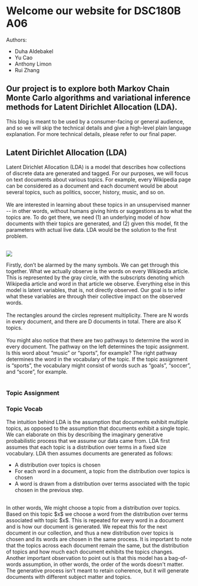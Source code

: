 # Welcome our website for DSC180B A06
Authors:
* Duha Aldebakel
* Yu Cao
* Anthony Limon
* Rui Zhang
## Our project is to explore both Markov Chain Monte Carlo algorithms and variational inference methods for Latent Dirichlet Allocation (LDA). 
This blog is meant to be used by a consumer-facing or general audience, and so we will skip the technical details and give a high-level plain language explanation. For more technical details, please refer to our final paper.
## Latent Dirichlet Allocation (LDA)
Latent Dirichlet Allocation (LDA) is a model that describes how collections of discrete data are generated and tagged. For our purposes, we will focus on text documents about various topics. For example, every Wikipedia page can be considered as a document and each document would be about several topics, such as politics, soccer, history, music, and so on. 
<br>
<br>
We are interested in learning about these topics in an unsupervised manner -- in other words, without humans giving hints or suggestions as to what the topics are. To do get there, we need (1) an underlying model of how documents with their topics are generated, and (2) given this model, fit the parameters with actual live data. LDA would be the solution to the first problem.
<br>
<br>


![](https://github.com/a1limon/DSC180B.visual.io/blob/gh-pages/images/lda_graphical_model.png?raw=true)

Firstly, don’t be alarmed by the many symbols. We can get through this together. What we actually observe is the words on every Wikipedia article. This is represented by the gray circle, with the subscripts denoting which Wikipedia article and word in that article we observe. Everything else in this model is latent variables, that is, not directly observed. Our goal is to infer what these variables are through their collective impact on the observed words. 
<br>
<br>
The rectangles around the circles represent multiplicity. There are N words in every document, and there are D documents in total. There are also K topics.
<br>
<br>
You might also notice that there are two pathways to determine the word in every document. The pathway on the left determines the topic assignment. Is this word about “music” or “sports”, for example? The right pathway determines the word in the vocabulary of the topic. If the topic assignment is “sports”, the vocabulary might consist of words such as “goals”, “soccer”, and “score”, for example.
<br>
<br>
### Topic Assignment

### Topic Vocab 



The intuition behind LDA is the assumption that documents exhibit multiple topics, as opposed to the assumption that documents exhibit a single topic. We can elaborate on this by describing the imaginary generative probabilistic process that we assume our data came from. LDA first assumes that each topic is a distribution over terms in a fixed size vocabulary. LDA then assumes documents are generated as follows:
<br>
* A distribution over topics is chosen
* For each word in a document, a topic from the distribution over topics is chosen
* A word is drawn from a distribution over terms associated with the topic chosen in the previous step.
<br>
In other words, We might choose a topic  from a distribution over topics. Based on this topic $x$ we choose a word from the distribution over terms associated with topic $x$. This is repeated for every word in a document and is how our document is generated. We repeat this for the next document in our collection, and thus a new distribution over topics is chosen and its words are chosen in the same process. It is important to note that the topics across each document remain the same, but the distribution of topics and how much each document exhibits the topics changes. Another important observation to point out is that this model has a bag-of-words assumption, in other words, the order of the words doesn't matter. The generative process isn't meant to retain coherence, but it will generate documents with different subject matter and topics.

